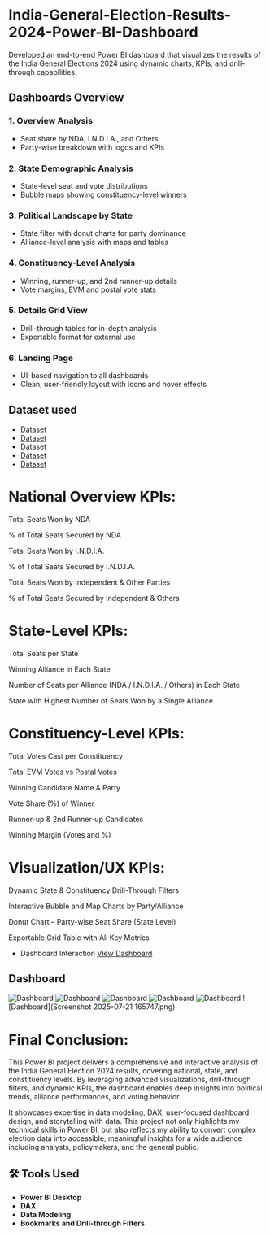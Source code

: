 # India-General-Election-Results-2024-Power-BI-Dashboard
Developed an end-to-end Power BI dashboard that visualizes the results of the India General Elections 2024 using dynamic charts, KPIs, and drill-through capabilities.
##  Dashboards Overview

### 1. Overview Analysis
- Seat share by NDA, I.N.D.I.A., and Others
- Party-wise breakdown with logos and KPIs

### 2. State Demographic Analysis
- State-level seat and vote distributions
- Bubble maps showing constituency-level winners

### 3. Political Landscape by State
- State filter with donut charts for party dominance
- Alliance-level analysis with maps and tables

### 4. Constituency-Level Analysis
- Winning, runner-up, and 2nd runner-up details
- Vote margins, EVM and postal vote stats

### 5. Details Grid View
- Drill-through tables for in-depth analysis
- Exportable format for external use

### 6. Landing Page
- UI-based navigation to all dashboards
- Clean, user-friendly layout with icons and hover effects
## Dataset used
- <a href="https://github.com/aksh976/India-General-Election-Results-2024-Power-BI-Dashboard/blob/main/constituencywise_details.csv">Dataset</a>
- <a href="https://github.com/aksh976/India-General-Election-Results-2024-Power-BI-Dashboard/blob/main/constituencywise_results.csv">Dataset</a>
- <a href="https://github.com/aksh976/India-General-Election-Results-2024-Power-BI-Dashboard/blob/main/partywise_results.csv">Dataset</a>
- <a href="https://github.com/aksh976/India-General-Election-Results-2024-Power-BI-Dashboard/blob/main/states.csv">Dataset</a>
- <a href="https://github.com/aksh976/India-General-Election-Results-2024-Power-BI-Dashboard/blob/main/statewise_results.csv">Dataset</a>

# National Overview KPIs:
Total Seats Won by NDA

% of Total Seats Secured by NDA

Total Seats Won by I.N.D.I.A.

% of Total Seats Secured by I.N.D.I.A.

Total Seats Won by Independent & Other Parties

% of Total Seats Secured by Independent & Others

# State-Level KPIs:
Total Seats per State

Winning Alliance in Each State

Number of Seats per Alliance (NDA / I.N.D.I.A. / Others) in Each State

State with Highest Number of Seats Won by a Single Alliance

# Constituency-Level KPIs:
Total Votes Cast per Constituency

Total EVM Votes vs Postal Votes

Winning Candidate Name & Party

Vote Share (%) of Winner

Runner-up & 2nd Runner-up Candidates

Winning Margin (Votes and %)

# Visualization/UX KPIs:
Dynamic State & Constituency Drill-Through Filters

Interactive Bubble and Map Charts by Party/Alliance

Donut Chart – Party-wise Seat Share (State Level)

Exportable Grid Table with All Key Metrics

- Dashboard Interaction <a href="https://github.com/aksh976/India-General-Election-Results-2024-Power-BI-Dashboard/blob/main/Election%20Analysis.pbix">View Dashboard</a>
## Dashboard
![Dashboard](https://github.com/aksh976/India-General-Election-Results-2024-Power-BI-Dashboard/blob/main/Screenshot%202025-07-21%20165552.png.)
![Dashboard](https://github.com/aksh976/India-General-Election-Results-2024-Power-BI-Dashboard/blob/main/Screenshot%202025-07-21%20165622.png.)
![Dashboard](https://github.com/aksh976/India-General-Election-Results-2024-Power-BI-Dashboard/blob/main/Screenshot%202025-07-21%20165649.png.)
![Dashboard](https://github.com/aksh976/India-General-Election-Results-2024-Power-BI-Dashboard/blob/main/Screenshot%202025-07-21%20165713.png.)
![Dashboard](https://github.com/aksh976/India-General-Election-Results-2024-Power-BI-Dashboard/blob/main/Screenshot%202025-07-21%20165731.png.)
![Dashboard](Screenshot 2025-07-21 165747.png)


# Final Conclusion:
This Power BI project delivers a comprehensive and interactive analysis of the India General Election 2024 results, covering national, state, and constituency levels. By leveraging advanced visualizations, drill-through filters, and dynamic KPIs, the dashboard enables deep insights into political trends, alliance performances, and voting behavior.

It showcases expertise in data modeling, DAX, user-focused dashboard design, and storytelling with data. This project not only highlights my technical skills in Power BI, but also reflects my ability to convert complex election data into accessible, meaningful insights for a wide audience including analysts, policymakers, and the general public.











## 🛠️ Tools Used
- **Power BI Desktop**
- **DAX**
- **Data Modeling**
- **Bookmarks and Drill-through Filters**
